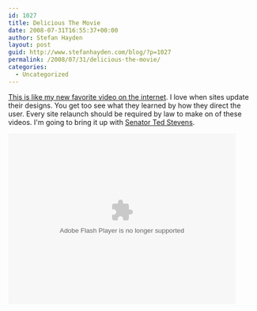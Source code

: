 ```yaml
---
id: 1027
title: Delicious The Movie
date: 2008-07-31T16:55:37+00:00
author: Stefan Hayden
layout: post
guid: http://www.stefanhayden.com/blog/?p=1027
permalink: /2008/07/31/delicious-the-movie/
categories:
  - Uncategorized
---
```

<a href="http://www.flickr.com/photos/deliciousblog/2718285703/">This is like my new favorite video on the internet</a>. I love when sites update their designs. You get too see what they learned by how they direct the user. Every site relaunch should be required by law to make on of these videos. I'm going to bring it up with <a href="http://www.youtube.com/watch?v=EtOoQFa5ug8">Senator Ted Stevens</a>.

<object type="application/x-shockwave-flash" width="460" height="345" data="http://www.flickr.com/apps/video/stewart.swf?v=55430" classid="clsid:D27CDB6E-AE6D-11cf-96B8-444553540000"> <param name="flashvars" value="intl_lang=en-us&amp;photo_secret=3f35e658c4&amp;photo_id=2718285703&amp;show_info_box=true"></param> <param name="movie" value="http://www.flickr.com/apps/video/stewart.swf?v=55430"></param> <param name="bgcolor" value="#000000"></param> <param name="allowFullScreen" value="true"></param><embed type="application/x-shockwave-flash" src="http://www.flickr.com/apps/video/stewart.swf?v=55430" bgcolor="#000000" allowfullscreen="true" flashvars="intl_lang=en-us&amp;photo_secret=3f35e658c4&amp;photo_id=2718285703&amp;flickr_show_info_box=true" height="345" width="460"></embed></object>

